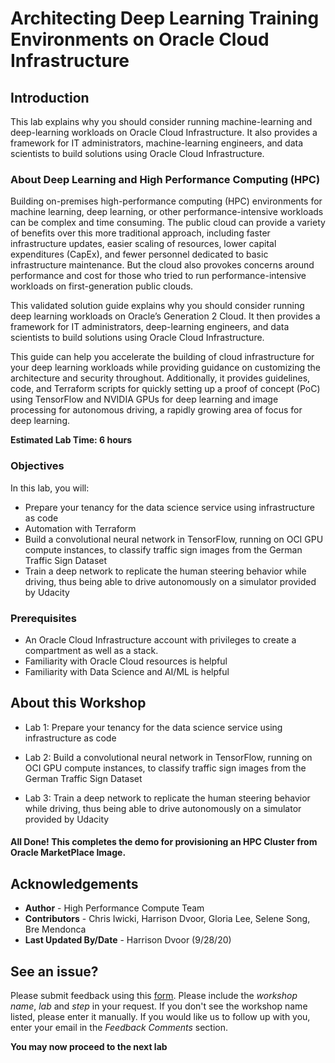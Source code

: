 # Architecting Deep Learning Training Environments on Oracle Cloud Infrastructure

## Introduction

This lab explains why you should consider running machine-learning and deep-learning workloads on Oracle Cloud Infrastructure. It also provides a framework for IT administrators, machine-learning engineers, and data scientists to build solutions using Oracle Cloud Infrastructure. 

### About Deep Learning and High Performance Computing (HPC)
Building on-premises high-performance computing (HPC) environments for machine learning, deep learning, or other performance-intensive workloads can be complex and time consuming. The public cloud can provide a variety of benefits over this more traditional approach, including faster infrastructure updates, easier scaling of resources, lower capital expenditures (CapEx), and fewer personnel dedicated to basic infrastructure maintenance. But the cloud also provokes concerns around performance and cost for those who tried to run performance-intensive workloads on first-generation public clouds.

This validated solution guide explains why you should consider running deep learning workloads on Oracle’s Generation 2 Cloud. It then provides a framework for IT administrators, deep-learning engineers, and data scientists to build solutions using Oracle Cloud Infrastructure.

This guide can help you accelerate the building of cloud infrastructure for your deep learning workloads while providing guidance on customizing the architecture and security throughout. Additionally, it provides guidelines, code, and Terraform scripts for quickly setting up a proof of concept (PoC) using TensorFlow and NVIDIA GPUs for deep learning and image processing for autonomous driving, a rapidly growing area of focus for deep learning. 


**Estimated Lab Time: 6 hours**

### Objectives

In this lab, you will:
* Prepare your tenancy for the data science service using infrastructure as code
* Automation with Terraform
* Build a convolutional neural network in TensorFlow, running on OCI GPU compute instances, to classify traffic sign images from the German Traffic Sign Dataset
* Train a deep network to replicate the human steering behavior while driving, thus being able to drive autonomously on a simulator provided by Udacity

### Prerequisites

- An Oracle Cloud Infrastructure account with privileges to create a compartment as well as a stack.
- Familiarity with Oracle Cloud resources is helpful
- Familiarity with Data Science and AI/ML is helpful

## About this Workshop

- Lab 1: Prepare your tenancy for the data science service using infrastructure as code

- Lab 2: Build a convolutional neural network in TensorFlow, running on OCI GPU compute instances, to classify traffic sign images from the German Traffic Sign Dataset

- Lab 3: Train a deep network to replicate the human steering behavior while driving, thus being able to drive autonomously on a simulator provided by Udacity


#### All Done! This completes the demo for provisioning an HPC Cluster from Oracle MarketPlace Image.

## Acknowledgements
* **Author** - High Performance Compute Team
* **Contributors** -  Chris Iwicki, Harrison Dvoor, Gloria Lee, Selene Song, Bre Mendonca
* **Last Updated By/Date** - Harrison Dvoor (9/28/20)


## See an issue?
Please submit feedback using this [form](https://apexapps.oracle.com/pls/apex/f?p=133:1:::::P1_FEEDBACK:1). Please include the *workshop name*, *lab* and *step* in your request.  If you don't see the workshop name listed, please enter it manually. If you would like us to follow up with you, enter your email in the *Feedback Comments* section.

**You may now proceed to the next lab**